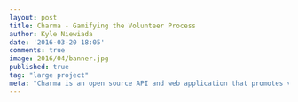 ```yaml
---
layout: post
title: Charma - Gamifying the Volunteer Process
author: Kyle Niewiada
date: '2016-03-20 18:05'
comments: true
image: 2016/04/banner.jpg
published: true
tag: "large project"
meta: "Charma is an open source API and web application that promotes volunteerism. It was produced by Grand Valley State University and mentored by Microsoft."
---
```

